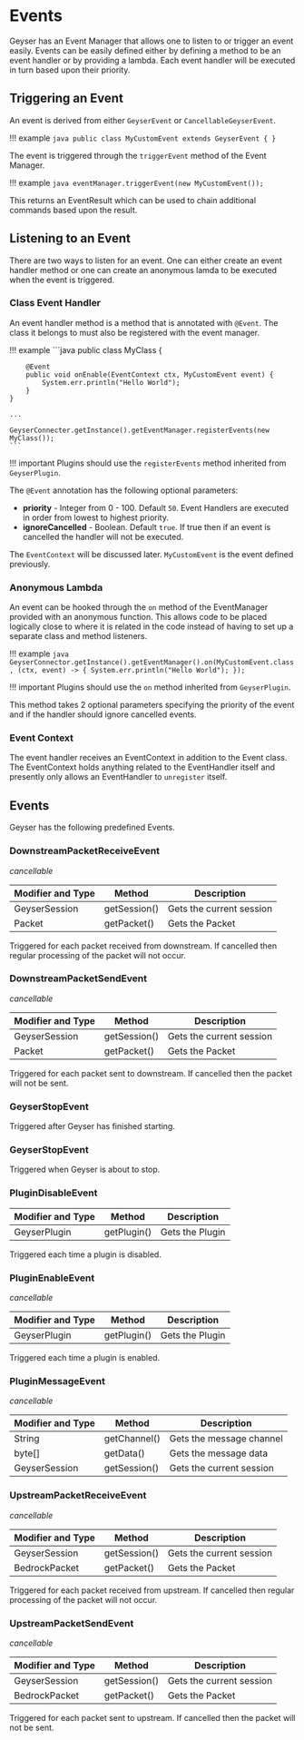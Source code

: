 # Events

Geyser has an Event Manager that allows one to listen to or trigger an event easily. Events can be easily defined
either by defining a method to be an event handler or by providing a lambda.  Each event handler will be executed
in turn based upon their priority.

## Triggering an Event

An event is derived from either `GeyserEvent` or `CancellableGeyserEvent`.

!!! example
    ```java
    public class MyCustomEvent extends GeyserEvent {
    }
    ```

The event is triggered through the `triggerEvent` method of the Event Manager.  

!!! example
    ```java
    eventManager.triggerEvent(new MyCustomEvent());
    ```

This returns an EventResult which can be used to chain additional commands based upon the result.

## Listening to an Event

There are two ways to listen for an event. One can either create an event handler method or one can create an anonymous
lamda to be executed when the event is triggered.


### Class Event Handler

An event handler method is a method that is annotated with `@Event`. The class it belongs to must also be registered
with the event manager.

!!! example
    ```java
    public class MyClass {

        @Event
        public void onEnable(EventContext ctx, MyCustomEvent event) {
            System.err.println("Hello World");
        }
    }
    
    ...
    
    GeyserConnecter.getInstance().getEventManager.registerEvents(new MyClass());
    ```

!!! important
    Plugins should use the `registerEvents` method inherited from `GeyserPlugin`.

The `@Event` annotation has the following optional parameters:

* **priority** - Integer from 0 - 100. Default `50`. Event Handlers are executed in order from lowest to highest priority.
* **ignoreCancelled** - Boolean. Default `true`. If true then if an event is cancelled the handler will not be executed.

The `EventContext` will be discussed later. `MyCustomEvent` is the event defined previously.

### Anonymous Lambda

An event can be hooked through the `on` method of the EventManager provided with an anonymous function. This allows
code to be placed logically close to where it is related in the code instead of having to set up a separate class and
method listeners.

!!! example
    ```java
    GeyserConnector.getInstance().getEventManager().on(MyCustomEvent.class, (ctx, event) -> {
        System.err.println("Hello World");
    });
    ```

!!! important
    Plugins should use the `on` method inherited from `GeyserPlugin`.
    
This method takes 2 optional parameters specifying the priority of the event and if the handler should ignore cancelled events.


### Event Context

The event handler receives an EventContext in addition to the Event class. The EventContext holds anything related to the
EventHandler itself and presently only allows an EventHandler to `unregister` itself.


## Events

Geyser has the following predefined Events.

### DownstreamPacketReceiveEvent
*cancellable*

| Modifier and Type | Method | Description  | 
|---|---|---|
| GeyserSession | getSession() | Gets the current session | 
| Packet | getPacket() | Gets the Packet |

Triggered for each packet received from downstream. If cancelled then regular processing of the packet will not occur.

### DownstreamPacketSendEvent
*cancellable*

| Modifier and Type | Method | Description  | 
|---|---|---|
| GeyserSession | getSession() | Gets the current session | 
| Packet | getPacket() | Gets the Packet |

Triggered for each packet sent to downstream. If cancelled then the packet will not be sent.

### GeyserStopEvent

Triggered after Geyser has finished starting.

### GeyserStopEvent

Triggered when Geyser is about to stop.

### PluginDisableEvent

| Modifier and Type | Method | Description  | 
|---|---|---|
| GeyserPlugin | getPlugin() | Gets the Plugin |

Triggered each time a plugin is disabled.

### PluginEnableEvent
*cancellable*

| Modifier and Type | Method | Description  | 
|---|---|---|
| GeyserPlugin | getPlugin() | Gets the Plugin |

Triggered each time a plugin is enabled.

### PluginMessageEvent
*cancellable*

| Modifier and Type | Method | Description  | 
|---|---|---|
| String | getChannel() | Gets the message channel |
| byte[] | getData() | Gets the message data |
| GeyserSession | getSession() | Gets the current session |


### UpstreamPacketReceiveEvent
*cancellable*

| Modifier and Type | Method | Description  | 
|---|---|---|
| GeyserSession | getSession() | Gets the current session | 
| BedrockPacket | getPacket() | Gets the Packet |

Triggered for each packet received from upstream. If cancelled then regular processing of the packet will not occur.

### UpstreamPacketSendEvent
*cancellable*

| Modifier and Type | Method | Description  | 
|---|---|---|
| GeyserSession | getSession() | Gets the current session | 
| BedrockPacket | getPacket() | Gets the Packet |

Triggered for each packet sent to upstream. If cancelled then the packet will not be sent.
